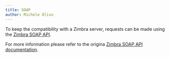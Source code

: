 ```yaml
---
title: SOAP
author: Michele Olivo
---
```


To keep the compatibility with a Zimbra server, requests can be made using the [Zimbra SOAP API][1].

For more information please refer to the origina [Zimbra SOAP API documentation][2].

[1]: https://wiki.zimbra.com/wiki/SOAP_API_Reference_Material_Beginning_with_ZCS_8
[2]: https://files.zimbra.com/docs/soap_api/8.8.8/api-reference/index.html
